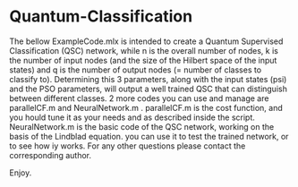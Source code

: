 # Quantum-Classification

The bellow ExampleCode.mlx is intended to create a Quantum Supervised Classification (QSC) network, while n is the overall number of nodes, k is the number of input nodes (and the size of the Hilbert space of the input states) and q is the number of output nodes (= number of classes to classify to).
Determining this 3 parameters, along with the input states (psi) and the PSO parameters, will output a well trained QSC that can distinguish between different classes.
2 more codes you can use and manage are parallelCF.m and NeuralNetwork.m .
parallelCF.m is the cost function, and you hould tune it as your needs and as described inside the script.
NeuralNetwork.m is the basic code of the QSC network, working on the basis of the Lindblad equation. you can use it to test the trained network, or to see how iy works.
For any other questions please contact the corresponding author.

Enjoy.

